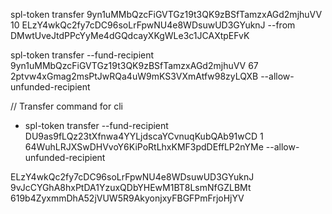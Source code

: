 spl-token transfer 9yn1uMMbQzcFiGVTGz19t3QK9zBSfTamzxAGd2mjhuVV 10 ELzY4wkQc2fy7cDC96soLrFpwNU4e8WDsuwUD3GYuknJ --from DMwtUveJtdPPcYyMe4dGQdcayXKgWLe3c1JCAXtpEFvK

spl-token transfer --fund-recipient 9yn1uMMbQzcFiGVTGz19t3QK9zBSfTamzxAGd2mjhuVV 67 2ptvw4xGmag2msPtJwRQa4uW9mKS3VXmAtfw98zyLQXB --allow-unfunded-recipient

// Transfer command for cli
-  spl-token transfer --fund-recipient DU9as9fLQz23tXfnwa4YYLjdscaYCvnuqKubQAb91wCD 1 64WuhLRJXSwDHVvoY6KiPoRtLhxKMF3pdDEffLP2nYMe --allow-unfunded-recipient


ELzY4wkQc2fy7cDC96soLrFpwNU4e8WDsuwUD3GYuknJ
9vJcCYGhA8hxPtDA1YzuxQDbYHEwM1BT8LsmNfGZLBMt
619b4ZyxmmDhA52jVUW5R9AkyonjxyFBGFPmFrjoHjYV
